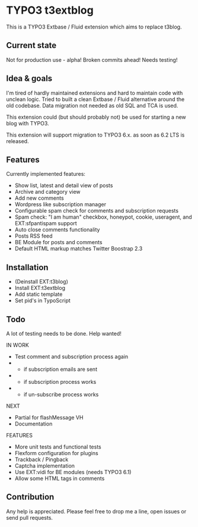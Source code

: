 TYPO3 t3extblog
===============

This is a TYPO3 Extbase / Fluid extension which aims to replace t3blog.


Current state
------------
Not for production use - alpha! Broken commits ahead!
Needs testing!



Idea & goals
------------
I'm tired of hardly maintained extensions and hard to maintain code with unclean logic.
Tried to built a clean Extbase / Fluid alternative around the old codebase.
Data migration not needed as old SQL and TCA is used.

This extension could (but should probably not) be used for starting a new blog with TYPO3.

This extension will support migration to TYPO3 6.x. as soon as 6.2 LTS is released.


Features
------------

Currently implemented features:

* Show list, latest and detail view of posts
* Archive and category view
* Add new comments
* Wordpress like subscription manager
* Configurable spam check for comments and subscription requests
* Spam check: "I am human" checkbox, honeypot, cookie, useragent, and EXT:sfpantispam support
* Auto close comments functionality
* Posts RSS feed
* BE Module for posts and comments
* Default HTML markup matches Twitter Boostrap 2.3


Installation
------------

* (Deinstall EXT:t3blog)
* Install EXT:t3extblog
* Add static template
* Set pid's in TypoScript


Todo
------------

A lot of testing needs to be done. Help wanted!


IN WORK
* Test comment and subscription process again
* * if subscription emails are sent
* * if subscription process works
* * if un-subscribe process works

NEXT
* Partial for flashMessage VH
* Documentation

FEATURES
* More unit tests and functional tests
* Flexform configuration for plugins
* Trackback / Pingback
* Captcha implementation
* Use EXT:vidi for BE modules (needs TYPO3 6.1)
* Allow some HTML tags in comments



Contribution
------------

Any help is appreciated. Please feel free to drop me a line, open issues or send pull requests.